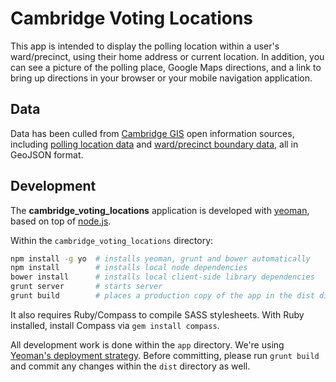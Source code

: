 Cambridge Voting Locations
==========================

This app is intended to display the polling location within a user's ward/precinct, using their home address or current location. In addition, you can see a picture of the polling place, Google Maps directions, and a link to bring up directions in your browser or your mobile navigation application.

Data
----
Data has been culled from [Cambridge GIS](http://www.cambridgema.gov/GIS.aspx) open information sources, including [polling location data](https://github.com/codeforboston/cambridgegis_data/tree/master/Elections/Polling_Locations) and [ward/precinct boundary data](https://github.com/codeforboston/cambridgegis_data/tree/master/Elections/Wards_and__Precincts), all in GeoJSON format.

Development
-----------
The **cambridge_voting_locations** application is developed with [yeoman](http://yeoman.io/), based on top of [node.js](http://nodejs.org/).

Within the `cambridge_voting_locations` directory:
```sh
npm install -g yo  # installs yeoman, grunt and bower automatically
npm install        # installs local node dependencies
bower install      # installs local client-side library dependencies
grunt server       # starts server
grunt build        # places a production copy of the app in the dist directory
```

It also requires Ruby/Compass to compile SASS stylesheets. With Ruby installed, install Compass via `gem install compass`.

All development work is done within the `app` directory. We're using [Yeoman's deployment strategy](http://yeoman.io/deployment.html). Before committing, please run `grunt build` and commit any changes within the `dist` directory as well.
